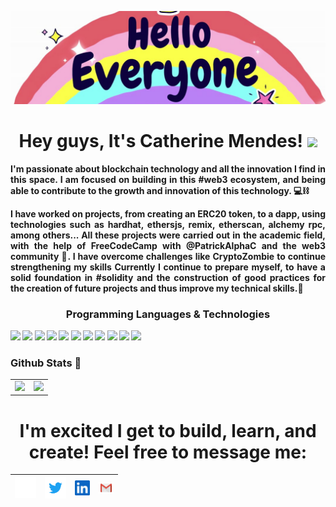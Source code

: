 <p>
  <img src="https://raw.githubusercontent.com/Vivekagent47/Vivekagent47/master/hello.svg">
</p>


<h1 align= "center"><strong>Hey guys, It's Catherine Mendes! <img src="https://raw.githubusercontent.com/verma-anushka/verma-anushka/master/gifs/wave.gif" width="30px"></stron></h1>

<p align ="justify">I'm passionate about blockchain technology and all the innovation I find in this space. I am focused on building in this #web3 ecosystem, and being able to contribute to the growth and innovation of this technology. 💻⛓</p>

<p align ="justify">I have worked on projects, from creating an ERC20 token, to a dapp, using technologies such as hardhat, ethersjs, remix, etherscan, alchemy rpc, among others... All these projects were carried out in the academic field, with the help of FreeCodeCamp with @PatrickAlphaC and the web3 community 🎉. I have overcome challenges like CryptoZombie to continue strengthening my skills
Currently I continue to prepare myself, to have a solid foundation in #solidity and the construction of good practices for the creation of future projects and thus improve my technical skills.📶</p>

<h3 align="center">Programming Languages & Technologies</h3>
<p aling="justify">
  <img src="https://img.shields.io/badge/JavaScript-F7DF1E?style=for-the-badge&logo=javascript&logoColor=black">
  <img src="https://img.shields.io/badge/TypeScript-007ACC?style=for-the-badge&logo=typescript&logoColor=white">
   <img src="https://img.shields.io/badge/HTML5-E34F26?style=for-the-badge&logo=html5&logoColor=white">
  <img src="https://img.shields.io/badge/CSS3-1572B6?style=for-the-badge&logo=css3&logoColor=white">
  <img src="https://img.shields.io/badge/React-20232A?style=for-the-badge&logo=react&logoColor=61DAFB">
  <img src="https://img.shields.io/badge/Tailwind_CSS-38B2AC?style=for-the-badge&logo=tailwind-css&logoColor=white">
  <img src="https://img.shields.io/badge/Angular-DD0031?style=for-the-badge&logo=angular&logoColor=white">
  <img src="https://img.shields.io/badge/Solidity-20232A?style=for-the-badge&logo=solidity&logoColor=414141">
  <img src="https://img.shields.io/badge/Git-F05032?style=for-the-badge&logo=git&logoColor=white">
  <img src="https://img.shields.io/badge/GitHub-100000?style=for-the-badge&logo=github&logoColor=white">
   <img src="https://img.shields.io/badge/Node.js-339933?style=for-the-badge&logo=nodedotjs&logoColor=white">
</p>


### Github Stats 📶

<table align="center">
  <tr>
 <td valign="top"><img src="https://github-readme-stats.vercel.app/api/top-langs/?username=catherinee24&theme=radical&card_width=450em)](https://github.com/anuraghazra/github-readme-stats"/></td>
    
   <td valign="center"><img src="https://github-readme-stats.vercel.app/api?username=catherinee24&theme=radical&card_width=450em&show_icons=true)](https://github.com/anuraghazra/github-readme-stats"/></td>
</table>

<h1 align="center">I'm excited I get to build, learn, and create! Feel free to message me: </h1>
<!-- <div align="center">

<a href="https://www.instagram.com/itscatherinemendes/" rel="nofollow">
  <img alt="Abhishek's Instagram" width="24px" src="https://raw.githubusercontent.com/hussainweb/hussainweb/main/icons/instagram.png" style="max-width: 100%;">
</a>

<a href="https://discord.gg/catherine#1019" rel="nofollow">
  <img  alt="Abhishek's Discord" width="24px" src="https://raw.githubusercontent.com/peterthehan/peterthehan/master/assets/discord.svg" style="max-width: 100%;">
</a>

<a href="https://twitter.com/cathe_90" rel="nofollow">
  <img  alt="Abhishek Naidu | Twitter" width="24px" src="https://raw.githubusercontent.com/peterthehan/peterthehan/master/assets/twitter.svg" style="max-width: 100%;">
</a>

<a href="https://www.linkedin.com/in/blockchain-developer-catherine-mendes/" rel="nofollow">
  <img  alt="Abhishek's LinkedIN" width="24px" src="https://raw.githubusercontent.com/peterthehan/peterthehan/master/assets/linkedin.svg" style="max-width: 100%;">
</a>

 <a href="mailto:catherinemendez24@gmail.com">
    <img src="https://img.shields.io/badge/Gmail-D14836?style=for-the-badge&logo=gmail&logoColor=white">
  </a>
 
</div> -->

<div align="center">

| [<img src="https://raw.githubusercontent.com/Delta456/Delta456/master/img/github.png" alt="github logo" width="34" align="center">](https://github.com/catherinee24) |    [<img src="https://raw.githubusercontent.com/Delta456/Delta456/master/img/twitter.png" alt="twitter logo" width="34" align="center">](https://twitter.com/cathe_90)  |  [<img src="https://github.com/Amchuz/Amchuz/blob/master/linkedin.jpeg" alt="linkedin logo" width="24" align="center">](https://www.linkedin.com/in/blockchain-developer-catherine-mendes/) |  [<img src="https://github.com/Amchuz/Amchuz/blob/master/gmail.jpeg" alt="gmail logo" width="24" align="center">](catherinemendez24@gmail.com)
|---|---|---|---|
  </div>


<br />


<!--
**catherinee24/catherinee24** is a ✨ _special_ ✨ repository because its `README.md` (this file) appears on your GitHub profile.

Here are some ideas to get you started:

- 🔭 I’m currently working on ...
- 🌱 I’m currently learning ...
- 👯 I’m looking to collaborate on ...
- 🤔 I’m looking for help with ...
- 💬 Ask me about ...
- 📫 How to reach me: ...
- 😄 Pronouns: ...
- ⚡ Fun fact: ...
-->
